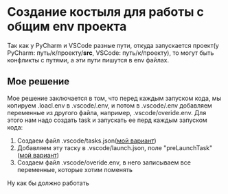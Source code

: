 # Создание костыля для работы с общим env проекта
Так как у PyCharm и VSCode разные пути, откуда запускается проект(у PyCharm: путь/к/проекту/__src__, VSCode: путь/к/проекту), то могут быть конфликты с путями, а эти пути пишутся в env файлах.
## Мое решение
Мое решение заключается в том, что перед каждым запуском кода, мы копируем .loacl.env в .vscode/.env, и потом в .vscode/.env добавляем переменные из другого файла, например, .vscode/overide.env.
Для этого нам надо создать task и запускать ее перд каждым запуском кода:
1. Создаем файл .vscode/tasks.json([мой вариант](./tasks.json))
2. Добавляем эту таску в .vscode/launch.json, поле "preLaunchTask"([мой вариант](./launch.json))
3. Создаем файл .vscode/overide.env, в него записываем все переменные, которые хотим поменять

Ну как бы должно работать
